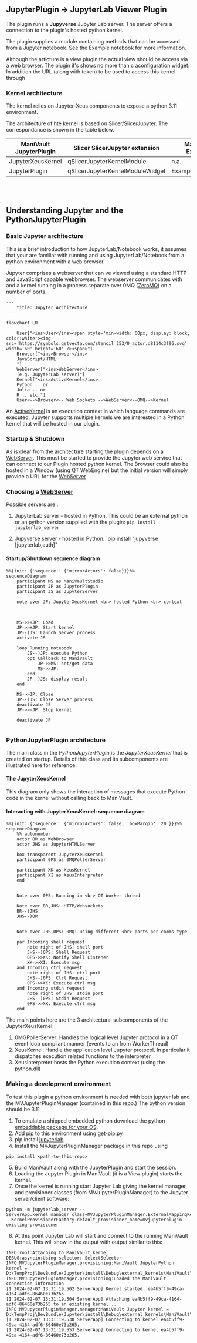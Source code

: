 ## JupyterPlugin -> JupyterLab Viewer Plugin

The plugin runs a **Jupyverse** Jupyter Lab server. The server offers a connection to the plugin's hosted python kernel.

The plugin supplies a module containing methods that can be accessed from a Jupyter notebook. See the Example notebook for more information.

Although the articture is a view plugin the actual view should be access via a web browser. The plugin it's shows no more than c aconfiguration widget. In addition the URL (along with token) to be used to access this kernel through

### Kernel architecture

The kernel relies on Jupyter-Xeus components to expose a python 3.11 environment. 

The architecture of hte kernel is based on Slicer/SlicerJupyter.  The correspondance is shown in the table below.

ManiVault JupyterPlugin | Slicer SlicerJupyter extension | Manivault Example
---| --- | ---
JupyterXeusKernel | qSlicerJupyterKernelModule | n.a.
JupyterPlugin | qSlicerJupyterKernelModuleWidget | ExampleViewPlugin

<br><br>

## Understanding Jupyter and the PythonJupyterPlugin

### Basic Jupyter architecture

This is a brief introduction to how JupyterLab/Notebook works, it assumes that your are familiar with running and using JupyterLab/Notebook from a python environment with a web browser.

Jupyter comprises a webserver that can ve viewed using a standard HTTP and JavaScript capable webbrowser. The webserver communicates with and a kernel running in a process separate over 0MQ ([ZeroMQ](https://zeromq.org/)) on a number of ports. 

```mermaid
---
    title: Jupyter Architecture
---

flowchart LR

    User["<ins>User</ins><span style='min-width: 60px; display: block; color:white'><img src='https://symbols.getvecta.com/stencil_253/0_actor.d8114c3f96.svg' width='60' height='60' /><span>"]
    Browser["<ins>Browser</ins> 
    JavaScript/HTML
    "]
    WebServer["<ins>WebServer</ins>
    (e.g. JupyterLab server)"]
    Kernel["<ins>ActiveKernel</ins>
    Python .. or
    Julia .. or
    R .. etc."]
    User<-->Browser<-- Web Sockets -->WebServer<--0MQ-->Kernel

```

An <ins>ActiveKernel</ins> is an execution context in which language commands are executed. Jupyter supports multiple kernels we are interested in a Python kernel that will be hosted in our plugin. 

### Startup & Shutdown

As is clear from the architecture starting the plugin depends on a <ins>WebServer</ins>. This must be started to provide the Jupyter web service that can connect to our Plugin hosted python kernel. The Browser could also be hosted in a Window (using QT WebEngine) but the initial version will simply provide a URL for the <ins>WebServer</ins>

### Choosing a <ins>WebServer<ins>
Possible servers are :

1. JupyterLab server - hosted in Python. This could be an external python or an python version supplied with the plugin: `pip install jupyterlab_server`

2. [Jupyverse server](https://davidbrochart.github.io/jupyverse/install/) - hosted in Python. `pip install "jupyverse [jupyterlab,auth]"

#### Startup/Shutdown sequence diagram

```mermaid
%%{init: {'sequence': {'mirrorActors': false}}}%%
sequenceDiagram
    participant MS as ManiVaultStudio
    participant JP as JupyterPlugin
    participant JS as JupyterServer

    note over JP: JupyterXeusKernel <br> hosted Python <br> context



    MS->>+JP: Load
    JP->>+JP: Start kernel
    JP--)JS: Launch Server process
    activate JS 

    loop Running notebook
        JS--)JP: execute Python
        opt Callback to ManiVault
            JP->>MS: set/get data
            MS->>JP: 
        end
        JP--)JS: display result
    end

    MS->>JP: Close
    JP--)JS: Close Server process
    deactivate JS
    JP->>-JP: Stop kernel
    
    deactivate JP


```


### PythonJupyterPlugin architecture

The main class in the *PythonJupyterPlugin* is the *JupyterXeusKernel* that is created on startup. Details of this class and its subcomponents are illustrated here for reference.
 
#### The JupyterXeusKernel

This diagram only shows the interaction of messages that execute Python code in the kernel without calling back to ManiVault.

#### Interacting with JupyterXeusKernel: sequence diagram

```mermaid
%%{init: {'sequence': {'mirrorActors': false, 'boxMargin': 20 }}}%%
sequenceDiagram
    %% autonumber
    actor BR as WebBrowser
    actor JHS as JupyterHTMLServer

    box transparent JupyterXeusKernel
    participant 0PS as 0MQPollerServer

    participant XK as XeusKernel
    participant XI as XeusInterpreter
    end


    Note over 0PS: Running in <br> QT Worker thread

    Note over BR,JHS: HTTP/Websockets
    BR--)JHS: 
    JHS--)BR:  


    Note over JHS,0PS: 0MQ: using different <br> ports per comms type

    par Incoming shell request
        note right of JHS: shell port 
        JHS--)0PS: Shell Request
        0PS->>XK: Notify Shell Listener
        XK->>XI: Execute msg
    and Incoming ctrl request
        note right of JHS: ctrl port 
        JHS--)0PS: Ctrl Request
        0PS->>XK: Execute ctrl msg
    and Incoming stdin request
        note right of JHS: stdin port 
        JHS--)0PS: Stdin Request
        0PS->>XK: Execute ctrl msg
    end

```

The main points here are the 3 architectural subcomponents of the JupyterXeusKernel: 

1. 0MGPollerServer: Handles the logical level Jupyter protocol in a QT event loop compliant manner (events to an from WorkerThread)
2. XeusKernel: Handle the application level Jupyter protocol. In particular it dispatches execution related functions to the interpreter 
3. XeusInterpreter hosts the Python execution context (using the python.dll) 

### Making a development environment

To test this plugin a python environment is needed with both jupyter lab and the MVJupyterPluginManager (contained in this repo.) The python version should be 3.11

1. To emulate a shipped embedded python download the python [embeddable package for your OS](https://www.python.org/downloads/release/python-3117/).
2. Add pip to this environment [using get-pip.py](https://pip.pypa.io/en/stable/installation/)
3. pip install [jupyterlab](https://pypi.org/project/jupyterlab/)
4. Install the MVJupyterPluginManager package in this repo using 
```
pip install <path-to-this-repo>
```
5. Build ManiVault along with the JupyterPlugin and start the session.
6. Loading the Jupyter Plugin in ManiVault (it is a View plugin) starts the kernel.
7. Once the kernel is running start Jupyter Lab giving the kernel manager and provisioner classes (from MVJupyterPluginManager) to the Jupyter server/client software: 

```
python -m jupyterlab_server --ServerApp.kernel_manager_class=MVJupyterPluginManager.ExternalMappingKernelManager --KernelProvisionerFactory.default_provisioner_name=mvjupyterplugin-existing-provisioner
```
8. At this point Jupyter Lab will start and connect to the running ManiVault kernel. This will show in the output with output similar to this: 

```
INFO:root:Attaching to ManiVault kernel
DEBUG:asyncio:Using selector: SelectSelector
INFO:MVJupyterPluginManager.provisioning:ManiVault JupyterPython kernel = D:\TempProj\DevBundle\Jupyter\install\Debug\external_kernels\ManiVault\connection.json
INFO:MVJupyterPluginManager.provisioning:Loaded the ManiVault connection information
[I 2024-02-07 13:31:19.502 ServerApp] Kernel started: ea4b5ff9-49ca-4164-adf6-86460e73b265
[I 2024-02-07 13:31:19.504 ServerApp] Attaching ea4b5ff9-49ca-4164-adf6-86460e73b265 to an existing kernel...
INFO:MVJupyterPluginManager.manager:ManiVault Jupyter kernel = D:\TempProj\DevBundle\Jupyter\install\Debug\external_kernels\ManiVault\connection.json
[I 2024-02-07 13:31:19.530 ServerApp] Connecting to kernel ea4b5ff9-49ca-4164-adf6-86460e73b265.
[I 2024-02-07 13:31:19.553 ServerApp] Connecting to kernel ea4b5ff9-49ca-4164-adf6-86460e73b265.
```